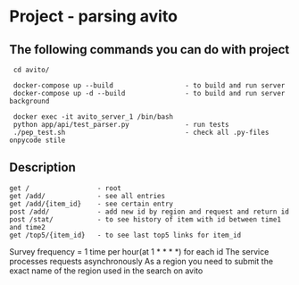 Project - parsing avito
=======================


## The following commands you can do with project

```
 cd avito/

 docker-compose up --build                  - to build and run server
 docker-compose up -d --build               - to build and run server background

 docker exec -it avito_server_1 /bin/bash
 python app/api/test_parser.py              - run tests
 ./pep_test.sh                              - check all .py-files onpycode stile
```

## Description

```
get /                 - root
get /add/             - see all entries
get /add/{item_id}    - see certain entry
post /add/            - add new id by region and request and return id
post /stat/           - to see history of item with id between time1 and time2
get /top5/{item_id}   - to see last top5 links for item_id
```

Survey frequency = 1 time per hour(at 1 * * * *) for each id
The service processes requests asynchronously
As a region you need to submit the exact name of the region used in the search on avito

